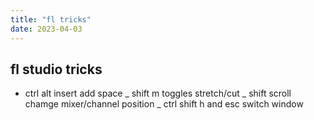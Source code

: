 ```yaml
---
title: "fl tricks"
date: 2023-04-03
---
```


## fl studio tricks
- ctrl alt insert add space
_ shift m toggles stretch/cut
_ shift scroll chamge mixer/channel position
_ ctrl shift h and esc switch window


